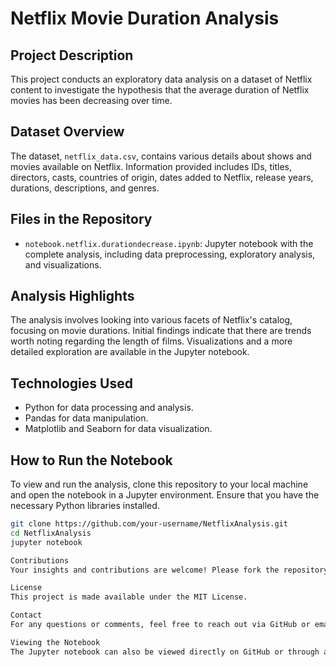 # Netflix Movie Duration Analysis

## Project Description
This project conducts an exploratory data analysis on a dataset of Netflix content to investigate the hypothesis that the average duration of Netflix movies has been decreasing over time.

## Dataset Overview
The dataset, `netflix_data.csv`, contains various details about shows and movies available on Netflix. Information provided includes IDs, titles, directors, casts, countries of origin, dates added to Netflix, release years, durations, descriptions, and genres.

## Files in the Repository
- `notebook.netflix.durationdecrease.ipynb`: Jupyter notebook with the complete analysis, including data preprocessing, exploratory analysis, and visualizations.

## Analysis Highlights
The analysis involves looking into various facets of Netflix's catalog, focusing on movie durations. Initial findings indicate that there are trends worth noting regarding the length of films. Visualizations and a more detailed exploration are available in the Jupyter notebook.

## Technologies Used
- Python for data processing and analysis.
- Pandas for data manipulation.
- Matplotlib and Seaborn for data visualization.

## How to Run the Notebook
To view and run the analysis, clone this repository to your local machine and open the notebook in a Jupyter environment. Ensure that you have the necessary Python libraries installed.

```bash
git clone https://github.com/your-username/NetflixAnalysis.git
cd NetflixAnalysis
jupyter notebook

Contributions
Your insights and contributions are welcome! Please fork the repository and submit a pull request with your suggestions.

License
This project is made available under the MIT License.

Contact
For any questions or comments, feel free to reach out via GitHub or email me at [chavalve@bc.com].

Viewing the Notebook
The Jupyter notebook can also be viewed directly on GitHub or through an NBviewer link for a more dynamic experience.
